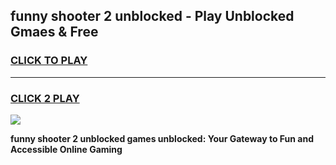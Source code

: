 
## funny shooter 2 unblocked - Play Unblocked Gmaes & Free
<h3>
<a href="https://news.freeplayer.one?title=funny_shooter_2_unblocked&ref=16F">CLICK TO PLAY</a></h3>
<hr>

<h3>
<a href="https://news.freeplayer.one?title=funny_shooter_2_unblocked&ref=16F">CLICK 2 PLAY</a>
  
</h3>

<a href="https://news.freeplayer.one?title=funny_shooter_2_unblocked&ref=16F/"><img src="https://clearcache.store/games.png"></a>


**funny shooter 2 unblocked games unblocked: Your Gateway to Fun and Accessible Online Gaming**
